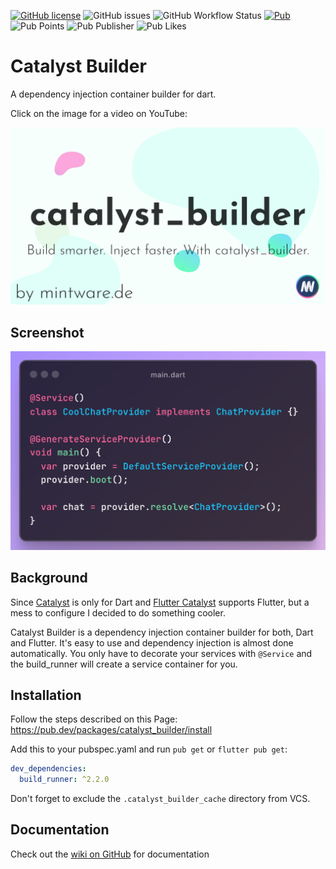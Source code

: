 [![GitHub license](https://img.shields.io/github/license/mintware-de/catalyst_builder)](https://github.com/mintware-de/catalyst_builder/blob/main/packages/catalyst_builder/LICENSE)
![GitHub issues](https://img.shields.io/github/issues/mintware-de/catalyst_builder)
![GitHub Workflow Status](https://img.shields.io/github/actions/workflow/status/mintware-de/catalyst_builder/dart.yml?branch=main)
[![Pub](https://img.shields.io/pub/v/catalyst_builder.svg)](https://pub.dartlang.org/packages/catalyst_builder)
![Pub Points](https://img.shields.io/pub/points/catalyst_builder)
![Pub Publisher](https://img.shields.io/pub/publisher/catalyst_builder)
![Pub Likes](https://img.shields.io/pub/likes/catalyst_builder)

# Catalyst Builder

A dependency injection container builder for dart.

Click on the image for a video on YouTube:

[![YouTube Video](screenshots/cover.png)](https://youtu.be/aJO7_bCOHRs?si=t9lhwQ5v31z-p4iw)

## Screenshot

![minimal.png](screenshots/minimal.png)

## Background

Since [Catalyst](https://github.com/mintware-de/catalyst) is only for Dart
and [Flutter Catalyst](https://github.com/mintware-de/flutter_catalyst)
supports Flutter, but a mess to configure I decided to do something cooler.

Catalyst Builder is a dependency injection container builder for both, Dart and Flutter. It's easy to use and dependency
injection is almost done automatically. You only have to decorate your services with `@Service` and the build_runner
will create a service container for you.

## Installation

Follow the steps described on this Page:
https://pub.dev/packages/catalyst_builder/install

Add this to your pubspec.yaml and run `pub get` or `flutter pub get`:

```yaml
dev_dependencies:
  build_runner: ^2.2.0
```

Don't forget to exclude the `.catalyst_builder_cache` directory from VCS.


## Documentation

Check out the [wiki on GitHub](https://github.com/mintware-de/catalyst_builder/wiki) for documentation
